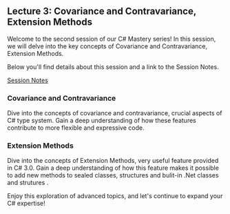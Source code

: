 ## Lecture 3: Covariance and Contravariance, Extension Methods

Welcome to the second session of our C# Mastery series! In this session, we will delve into the key concepts of Covariance and Contravariance, Extension Methods.

Below you'll find details about this session and a link to the Session Notes.

[Session Notes](https://docs.google.com/document/d/1VpG2d5wDB04nUdYzRbX8tpaLg53jlRZ3/edit)

### Covariance and Contravariance
Dive into the concepts of covariance and contravariance, crucial aspects of C# type system. Gain a deep understanding of how these features contribute to more flexible and expressive code.

### Extension Methods
Dive into the concepts of Extension Methods, very useful feature provided in C# 3.0. Gain a deep understanding of how this feature makes it possible to add new methods to sealed classes, structures and bulit-in .Net classes and strutures .

Enjoy this exploration of advanced topics, and let's continue to expand your C# expertise!

